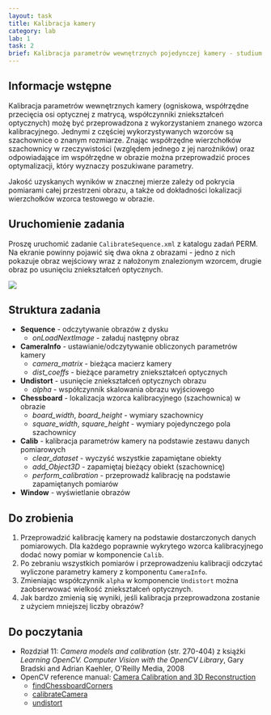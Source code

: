 ```yaml
---
layout: task
title: Kalibracja kamery
category: lab
lab: 1
task: 2
brief: Kalibracja parametrów wewnętrznych pojedynczej kamery - studium przypadku. W zadaniu wykorzystywany jest zbiór obrazów testowych.
---
```


## Informacje wstępne

Kalibracja parametrów wewnętrznych kamery (ogniskowa, współrzędne przecięcia osi optycznej z matrycą, współczynniki zniekształceń optycznych) możę być przeprowadzona
z wykorzystaniem znanego wzorca kalibracyjnego. Jednymi z częściej wykorzystywanych wzorców są szachownice o znanym rozmiarze. Znając współrzędne wierzchołków 
szachownicy w rzeczywistości (względem jednego z jej narożników) oraz odpowiadające im współrzędne w obrazie można przeprowadzić proces optymalizacji, który wyznaczy 
poszukiwane parametry. 

Jakość uzyskanych wyników w znacznej mierze zależy od pokrycia pomiarami całej przestrzeni obrazu, a także od dokładności lokalizacji wierzchołków wzorca testowego w obrazie.

## Uruchomienie zadania

Proszę uruchomić zadanie `CalibrateSequence.xml` z katalogu zadań PERM. Na ekranie powinny pojawić się dwa okna z obrazami - jedno z nich pokazuje obraz wejściowy wraz z nałożonym znalezionym wzorcem, drugie obraz po usunięciu zniekształceń optycznych.

![]({{site.url}}/public/l1/t1_1.png)

## Struktura zadania

   * **Sequence** - odczytywanie obrazów z dysku
      * *onLoadNextImage* - załaduj następny obraz
   * **CameraInfo** - ustawianie/odczytywanie obliczonych parametrów kamery
      * *camera_matrix* - bieżąca macierz kamery
      * *dist_coeffs* - bieżące parametry zniekształceń optycznych
   * **Undistort** - usunięcie zniekształceń optycznych obrazu
      * *alpha* - współczynnik skalowania obrazu wyjściowego
   * **Chessboard** - lokalizacja wzorca kalibracyjnego (szachownica) w obrazie
      * *board_width*, *board_height* - wymiary szachownicy
      * *square_width*, *square_height* - wymiary pojedynczego pola szachownicy
   * **Calib** - kalibracja parametrów kamery na podstawie zestawu danych pomiarowych
      * *clear_dataset* - wyczyść wszystkie zapamiętane obiekty
      * *add_Object3D* - zapamiętaj bieżący obiekt (szachownicę) 
      * *perform_calibration* - przeprowadź kalibrację na podstawie zapamiętanych pomiarów
   * **Window** - wyświetlanie obrazów

## Do zrobienia

1. Przeprowadzić kalibrację kamery na podstawie dostarczonych danych pomiarowych. 
Dla każdego poprawnie wykrytego wzorca kalibracyjnego dodać nowy pomiar w komponencie `Calib`.
2. Po zebraniu wszystkich pomiarów i przeprowadzeniu kalibracji odczytać wyliczone parametry kamery z komponentu `CameraInfo`.
3. Zmieniając współczynnik `alpha` w komponencie `Undistort` można zaobserwować wielkość zniekształceń optycznych.
4. Jak bardzo zmienią się wyniki, jeśli kalibracja przeprowadzona zostanie z użyciem mniejszej liczby obrazów?

## Do poczytania
   * Rozdział 11: _Camera models and calibration_ (str. 270-404) z książki _Learning OpenCV. Computer Vision with the OpenCV Library_, Gary Bradski and Adrian Kaehler, O'Reilly Media, 2008
   * OpenCV reference manual: [Camera Calibration and 3D Reconstruction](http://docs.opencv.org/2.4/modules/calib3d/doc/camera_calibration_and_3d_reconstruction.html)
      * [findChessboardCorners](http://docs.opencv.org/2.4/modules/calib3d/doc/camera_calibration_and_3d_reconstruction.html#findchessboardcorners)
      * [calibrateCamera](http://docs.opencv.org/2.4/modules/calib3d/doc/camera_calibration_and_3d_reconstruction.html#calibratecamera)
      * [undistort](http://docs.opencv.org/2.4/modules/imgproc/doc/geometric_transformations.html#undistort)
